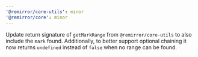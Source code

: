```yaml
---
'@remirror/core-utils': minor
'@remirror/core': minor
---
```


Update return signature of `getMarkRange` from `@remirror/core-utils` to also include the `mark` found. Additionally, to better support optional chaining it now returns `undefined` instead of `false` when no range can be found.
